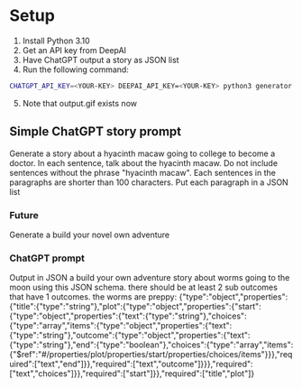 # Setup
1) Install Python 3.10
2) Get an API key from DeepAI
3) Have ChatGPT output a story as JSON list
4) Run the following command:
```bash
CHATGPT_API_KEY=<YOUR-KEY> DEEPAI_API_KEY=<YOUR-KEY> python3 generator.py --prompt "Write a story about teletubbies"
```
5) Note that output.gif exists now

## Simple ChatGPT story prompt
Generate a story about a hyacinth macaw going to college to become a doctor. In each sentence, talk about the hyacinth macaw. Do not include sentences without the phrase "hyacinth macaw". Each sentences in the paragraphs are shorter than 100 characters. Put each paragraph in a JSON list

### Future
Generate a build your novel own adventure
### ChatGPT prompt
Output in JSON a build your own adventure story about worms going to the moon using this JSON schema.  there should be at least 2 sub outcomes that have 1 outcomes. the worms are preppy: {"type":"object","properties":{"title":{"type":"string"},"plot":{"type":"object","properties":{"start":{"type":"object","properties":{"text":{"type":"string"},"choices":{"type":"array","items":{"type":"object","properties":{"text":{"type":"string"},"outcome":{"type":"object","properties":{"text":{"type":"string"},"end":{"type":"boolean"},"choices":{"type":"array","items":{"$ref":"#/properties/plot/properties/start/properties/choices/items"}}},"required":["text","end"]}},"required":["text","outcome"]}}},"required":["text","choices"]}},"required":["start"]}},"required":["title","plot"]}
